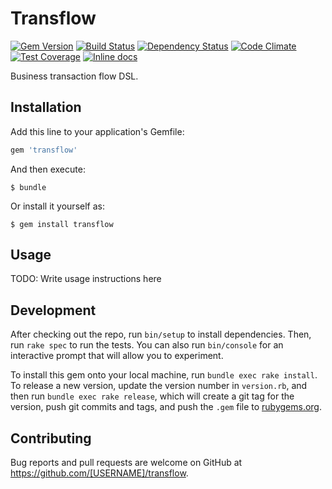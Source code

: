[gem]: https://rubygems.org/gems/transflow
[travis]: https://travis-ci.org/solnic/transflow
[gemnasium]: https://gemnasium.com/solnic/transflow
[codeclimate]: https://codeclimate.com/github/solnic/transflow
[inchpages]: http://inch-ci.org/github/solnic/transflow

# Transflow

[![Gem Version](https://badge.fury.io/rb/transflow.svg)][gem]
[![Build Status](https://travis-ci.org/solnic/transflow.svg?branch=master)][travis]
[![Dependency Status](https://gemnasium.com/solnic/transflow.png)][gemnasium]
[![Code Climate](https://codeclimate.com/github/solnic/transflow/badges/gpa.svg)][codeclimate]
[![Test Coverage](https://codeclimate.com/github/solnic/transflow/badges/coverage.svg)][codeclimate]
[![Inline docs](http://inch-ci.org/github/solnic/transflow.svg?branch=master)][inchpages]

Business transaction flow DSL.

## Installation

Add this line to your application's Gemfile:

```ruby
gem 'transflow'
```

And then execute:

    $ bundle

Or install it yourself as:

    $ gem install transflow

## Usage

TODO: Write usage instructions here

## Development

After checking out the repo, run `bin/setup` to install dependencies. Then, run `rake spec` to run the tests. You can also run `bin/console` for an interactive prompt that will allow you to experiment.

To install this gem onto your local machine, run `bundle exec rake install`. To release a new version, update the version number in `version.rb`, and then run `bundle exec rake release`, which will create a git tag for the version, push git commits and tags, and push the `.gem` file to [rubygems.org](https://rubygems.org).

## Contributing

Bug reports and pull requests are welcome on GitHub at https://github.com/[USERNAME]/transflow.
